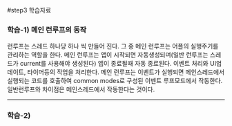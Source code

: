 #step3 학습자료

### 학습-1) 메인 런루프의 동작
런루프는 스레드 하나당 하나 씩 만들어 진다. 그 중 메인 런루프는 어플의 실행주기를 관리하는 역할을 한다. 메인 런루프는 앱이 시작되면 자동생성되며(일반 런루프는 스레드가 current를 사용해야 생성된다) 앱이 종료될때 자동 종료된다. 이벤트 처리와 UI업데이트, 타이머등의 작업을 처리한다. 메인 런루프는 이벤트가 실행되면 메인스레드에서 실행되는 코드를 호출하여 common modes로 구성된 이벤트 루프모드에서 작동한다. 일반런루프와 차이점은 메인스레드에서 작동한다는 것이다. 

- - -

### 학습-2) 
